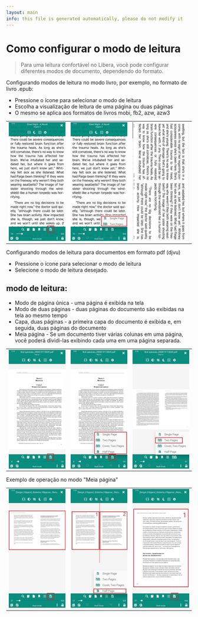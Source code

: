 ```yaml
---
layout: main
info: this file is generated automatically, please do not modify it
---
```


# Como configurar o modo de leitura

> Para uma leitura confortável no Libera, você pode configurar diferentes modos de documento, dependendo do formato.

Configurando modos de leitura no modo livro, por exemplo, no formato de livro .epub:

* Pressione o ícone para selecionar o modo de leitura
* Escolha a visualização de leitura de uma página ou duas páginas
* O mesmo se aplica aos formatos de livros mobi, fb2, azw, azw3

||||
|-|-|-|
|![](1.jpg)|![](2.jpg)|![](3.jpg)|

Configurando modos de leitura para documentos em formato pdf (djvu)

* Pressione o ícone para selecionar o modo de leitura
* Selecione o modo de leitura desejado.

## modo de leitura:

* Modo de página única - uma página é exibida na tela
* Modo de duas páginas - duas páginas do documento são exibidas na tela ao mesmo tempo
* Capa, duas páginas - a primeira capa do documento é exibida e, em seguida, duas páginas do documento
* Meia página - Se um documento tiver várias colunas em uma página, você poderá dividi-las exibindo cada uma em uma página separada.

||||
|-|-|-|
|![](4.jpg)|![](5.jpg)|![](6.jpg)|

Exemplo de operação no modo &quot;Meia página&quot;

||||
|-|-|-|
|![](7.jpg)|![](8.jpg)|![](9.jpg)|
